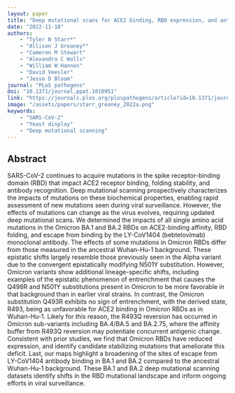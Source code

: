```yaml
---
layout: paper
title: "Deep mutational scans for ACE2 binding, RBD expression, and antibody escape in the SARS-CoV-2 Omicron BA.1 and BA.2 receptor-binding domains"
date: "2022-11-18"
authors: 
    - "Tyler N Starr*"
    - "Allison J Greaney*"
    - "Cameron M Stewart"
    - "Alexandra C Walls"
    - "William W Hannon"
    - "David Veesler"
    - "Jesse D Bloom"
journal: "PLoS pathogens"
doi: "10.1371/journal.ppat.1010951"
link: "https://journals.plos.org/plospathogens/article?id=10.1371/journal.ppat.1010951"
image: "/assets/papers/starr_greaney_2022a.png"
keywords:
    - "SARS-CoV-2"
    - "Yeast display"
    - "Deep mutational scanning"
---
```


## Abstract

SARS-CoV-2 continues to acquire mutations in the spike receptor-binding domain (RBD) that impact ACE2 receptor binding, folding stability, and antibody recognition. Deep mutational scanning prospectively characterizes the impacts of mutations on these biochemical properties, enabling rapid assessment of new mutations seen during viral surveillance. However, the effects of mutations can change as the virus evolves, requiring updated deep mutational scans. We determined the impacts of all single amino acid mutations in the Omicron BA.1 and BA.2 RBDs on ACE2-binding affinity, RBD folding, and escape from binding by the LY-CoV1404 (bebtelovimab) monoclonal antibody. The effects of some mutations in Omicron RBDs differ from those measured in the ancestral Wuhan-Hu-1 background. These epistatic shifts largely resemble those previously seen in the Alpha variant due to the convergent epistatically modifying N501Y substitution. However, Omicron variants show additional lineage-specific shifts, including examples of the epistatic phenomenon of entrenchment that causes the Q498R and N501Y substitutions present in Omicron to be more favorable in that background than in earlier viral strains. In contrast, the Omicron substitution Q493R exhibits no sign of entrenchment, with the derived state, R493, being as unfavorable for ACE2 binding in Omicron RBDs as in Wuhan-Hu-1. Likely for this reason, the R493Q reversion has occurred in Omicron sub-variants including BA.4/BA.5 and BA.2.75, where the affinity buffer from R493Q reversion may potentiate concurrent antigenic change. Consistent with prior studies, we find that Omicron RBDs have reduced expression, and identify candidate stabilizing mutations that ameliorate this deficit. Last, our maps highlight a broadening of the sites of escape from LY-CoV1404 antibody binding in BA.1 and BA.2 compared to the ancestral Wuhan-Hu-1 background. These BA.1 and BA.2 deep mutational scanning datasets identify shifts in the RBD mutational landscape and inform ongoing efforts in viral surveillance.

